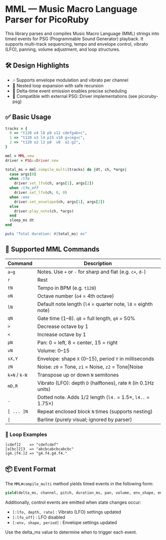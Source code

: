 # MML — Music Macro Language Parser for PicoRuby

This library parses and compiles Music Macro Language (MML) strings into timed events for PSG (Programmable Sound Generator) playback.
It supports multi-track sequencing, tempo and envelope control, vibrato (LFO), panning, volume adjustment, and loop structures.

## 🛠 Design Highlights

- 🎶 Supports envelope modulation and vibrato per channel
- 🔁 Nested loop expansion with safe recursion
- 📡 Delta-time event emission enables precise scheduling
- 🧩 Compatible with external PSG::Driver implementations (see picoruby-psg)

## ✅ Basic Usage

```ruby
tracks = {
  0 => "t120 o4 l8 p0 v12 cdefgab>c",
  1 => "t120 o3 l4 p15 v10 g>ceg<c",
  2 => "t120 o2 l2 p8  v8  a2.g2",
}

mml = MML.new
driver = PSG::Driver.new

total_ms = mml.compile_multi(tracks) do |dt, ch, *args|
  case args[0]
  when :lfo
    driver.set_lfo(ch, args[1], args[2])
  when :lfo_off
    driver.set_lfo(ch, 0, 0)
  when :env
    driver.set_envelope(ch, args[1], args[2])
  else
    driver.play_note(ch, *args)
  end
  sleep_ms dt
end

puts "Total duration: #{total_ms} ms"
```

## 🎼 Supported MML Commands

| Command         | Description                                                     |
|-----------------|-----------------------------------------------------------------|
| `a`–`g`         | Notes. Use `+` or `-` for sharp and flat (e.g. `c+`, `d-`)      |
| `r`             | Rest                                                            |
| `tN`            | Tempo in BPM (e.g. `t120`)                                      |
| `oN`            | Octave number (`o4` = 4th octave)                               |
| `lN`            | Default note length (`l4` = quarter note, `l8` = eighth note)   |
| `qN`            | Gate time (1–8). `q8` = full length, `q4` = 50%                 |
| `>`             | Decrease octave by 1                                            |
| `<`             | Increase octave by 1                                            |
| `pN`            | Pan: 0 = left, 8 = center, 15 = right                           |
| `vN`            | Volume: 0–15                                                    |
| `sX,Y`          | Envelope: shape `X` (0–15), period `Y` in milliseconds          |
| `zN`            | Noise: `z0` = Tone, `z1` = Noise, `z2` = Tone\|Noise            |
| `k+N` / `k-N`   | Transpose up or down `N` semitones                              |
| `mD,R`          | Vibrato (LFO): depth `D` (halftones), rate `R` (in 0.1Hz units) |
| `.`             | Dotted note. Adds 1/2 length (`l4.` = 1.5×, `l4..` = 1.75×)     |
| `[ ... ]N`      | Repeat enclosed block `N` times (supports nesting)              |
| `\|`            | Barline (purely visual; ignored by parser)                      |


### 🔁 Loop Examples

```text
[cdef]2    => "cdefcdef"
[a[bc]2]3  => "abcbcabcbcabcbc"
[g4.|f4.]2 => "g4.f4.g4.f4."
```

## 📦 Event Format

The `MML#compile_multi` method yields timed events in the following form:

```ruby
yield(delta_ms, channel, pitch, duration_ms, pan, volume, env_shape, env_period, lfo_depth, lfo_rate)
```
Additionally, control events are emitted when state changes occur:

- `[:lfo, depth, rate]` : Vibrato (LFO) settings updated
- `[:lfo_off]` : LFO disabled
- `[:env, shape, period]` : Envelope settings updated

Use the delta_ms value to determine when to trigger each event.

